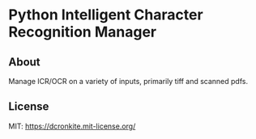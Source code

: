 # Python Intelligent Character Recognition Manager

## About
Manage ICR/OCR on a variety of inputs, primarily tiff and scanned pdfs.

## License
MIT: https://dcronkite.mit-license.org/
